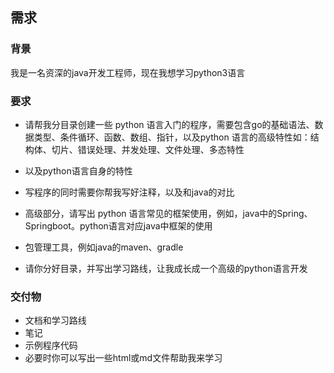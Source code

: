 ## 需求

### 背景

我是一名资深的java开发工程师，现在我想学习python3语言

### 要求

- 请帮我分目录创建一些 python 语言入门的程序，需要包含go的基础语法、数据类型、条件循环、函数、数组、指针，以及python
  语言的高级特性如：结构体、切片、错误处理、并发处理、文件处理、多态特性
- 以及python语言自身的特性

- 写程序的同时需要你帮我写好注释，以及和java的对比

- 高级部分，请写出 python 语言常见的框架使用，例如，java中的Spring、Springboot。python语言对应java中框架的使用
- 包管理工具，例如java的maven、gradle

- 请你分好目录，并写出学习路线，让我成长成一个高级的python语言开发


### 交付物
- 文档和学习路线
- 笔记
- 示例程序代码
- 必要时你可以写出一些html或md文件帮助我来学习
